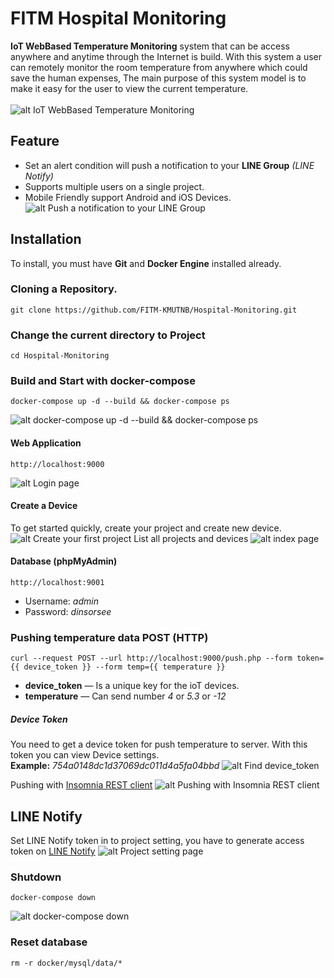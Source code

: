 # FITM Hospital Monitoring
**IoT WebBased Temperature Monitoring** system that can be access anywhere and anytime through the Internet is build. With this system a user can remotely monitor the room temperature from anywhere which could save the human expenses, The main purpose of this system model is to make it easy for the user to view the current temperature.</br></br>
![alt IoT WebBased Temperature Monitoring](https://raw.githubusercontent.com/FITM-KMUTNB/Hospital-Monitoring/master/screenshot/mobile.jpg?token=AEtRcpEwYxVAdpiCqoSUwdhGbZb1nMlLks5ca-U9wA%3D%3D)

## Feature
- Set an alert condition will push a notification to your **LINE Group** *(LINE Notify)*
- Supports multiple users on a single project.
- Mobile Friendly support Android and iOS Devices.
![alt Push a notification to your LINE Group](https://raw.githubusercontent.com/FITM-KMUTNB/Hospital-Monitoring/fix-readme/screenshot/line-notify.png?token=AEtRcu5ZhHwRlyPab58Qf2u64K5NmcUyks5ca-bEwA%3D%3D)

## Installation
To install, you must have **Git** and **Docker Engine** installed already.

### Cloning a Repository.
```
git clone https://github.com/FITM-KMUTNB/Hospital-Monitoring.git
```

### Change the current directory to Project
```
cd Hospital-Monitoring
```

### Build and Start with docker-compose
```
docker-compose up -d --build && docker-compose ps
```
![alt docker-compose up -d --build && docker-compose ps](https://raw.githubusercontent.com/FITM-KMUTNB/Hospital-Monitoring/fix-readme/screenshot/docker-compose-up.png?token=AEtRcjdGupS2xk5Bz1PSt5SQmwhy4PrVks5ca-bcwA%3D%3D)

#### Web Application
```
http://localhost:9000
```
![alt Login page](https://raw.githubusercontent.com/FITM-KMUTNB/Hospital-Monitoring/fix-readme/screenshot/login.png?token=AEtRcgAFGxFo2OLmW8Z_0qryyI07YtlQks5ca-b1wA%3D%3D)

#### Create a Device
To get started quickly, create your project and create new device.
![alt Create your first project](https://raw.githubusercontent.com/FITM-KMUTNB/Hospital-Monitoring/fix-readme/screenshot/project-first-create.png?token=AEtRchoJmv0dv8YWNkpVmzUEAhq9eVubks5ca-cMwA%3D%3D)
List all projects and devices
![alt index page](https://raw.githubusercontent.com/FITM-KMUTNB/Hospital-Monitoring/fix-readme/screenshot/index.png?token=AEtRcvEpORAS4niGiwrjAjmey51wBythks5ca-chwA%3D%3D)

#### Database (phpMyAdmin)
```
http://localhost:9001
```
- Username: *admin*
- Password: *dinsorsee*

### Pushing temperature data POST (HTTP)
```
curl --request POST --url http://localhost:9000/push.php --form token={{ device_token }} --form temp={{ temperature }}
```
- **device_token** — Is a unique key for the ioT devices.
- **temperature** — Can send number *4* or *5.3* or *-12*

##### Device Token
You need to get a device token for push temperature to server. With this token you can view Device settings.</br>
**Example:** *754a0148dc1d37069dc011d4a5fa04bbd*
![alt Find device_token](https://raw.githubusercontent.com/FITM-KMUTNB/Hospital-Monitoring/fix-readme/screenshot/device-setting.png?token=AEtRcidIOEZNlzV9XA28VgXnYzZSWnwPks5ca-c7wA%3D%3D)

Pushing with [Insomnia REST client](https://insomnia.rest)
![alt Pushing with Insomnia REST client](https://raw.githubusercontent.com/FITM-KMUTNB/Hospital-Monitoring/fix-readme/screenshot/push_data.png?token=AEtRcsBVdecKwlem8haEscSKtyZas2Dcks5ca-dRwA%3D%3D)

## LINE Notify
Set LINE Notify token in to project setting, you have to generate access token on [LINE Notify](https://notify-bot.line.me/th/)
![alt Project setting page](https://raw.githubusercontent.com/FITM-KMUTNB/Hospital-Monitoring/fix-readme/screenshot/project-edit.png?token=AEtRcl7Br6jONX30ofKzqQhqUjQlA6ifks5ca-g3wA%3D%3D)

### Shutdown
```
docker-compose down
```
![alt docker-compose down](https://raw.githubusercontent.com/FITM-KMUTNB/Hospital-Monitoring/fix-readme/screenshot/docker-compose-down.png?token=AEtRcpQM2zalshWgLFjoUBzQl1SAv3yBks5ca-hMwA%3D%3D)

### Reset database
```
rm -r docker/mysql/data/*
```
